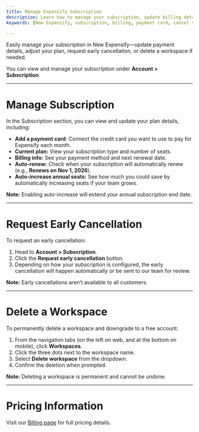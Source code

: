```yaml
---
title: Manage Expensify Subscription
description: Learn how to manage your subscription, update billing details, cancel early, or delete a workspace in New Expensify.
keywords: [New Expensify, subscription, billing, payment card, cancel subscription, delete workspace, remove workspace, subscription settings]

---
```



Easily manage your subscription in New Expensify—update payment details, adjust your plan, request early cancellation, or delete a workspace if needed.

You can view and manage your subscription under **Account > Subscription**.

---

# Manage Subscription

In the Subscription section, you can view and update your plan details, including:

- **Add a payment card**: Connect the credit card you want to use to pay for Expensify each month.
- **Current plan:** View your subscription type and number of seats.
- **Billing info:** See your payment method and next renewal date.
- **Auto-renew:** Check when your subscription will automatically renew (e.g., **Renews on Nov 1, 2026**).
- **Auto-increase annual seats:** See how much you could save by automatically increasing seats if your team grows.

**Note:** Enabling auto-increase will extend your annual subscription end date.

---

# Request Early Cancellation

To request an early cancellation:

1. Head to **Account > Subscription**.
2. Click the **Request early cancellation** button.
3. Depending on how your subscription is configured, the early cancellation will happen automatically or be sent to our team for review.

**Note:** Early cancellations aren’t available to all customers.

---

# Delete a Workspace

To permanently delete a workspace and downgrade to a free account:

1. From the navigation tabs (on the left on web, and at the bottom on mobile), click **Workspaces**.
2. Click the three dots next to the workspace name.
3. Select **Delete workspace** from the dropdown.
4. Confirm the deletion when prompted.

**Note:** Deleting a workspace is permanent and cannot be undone.

---

# Pricing Information

Visit our [Billing page](https://help.expensify.com/new-expensify/hubs/billing-and-subscriptions/) for full pricing details.

